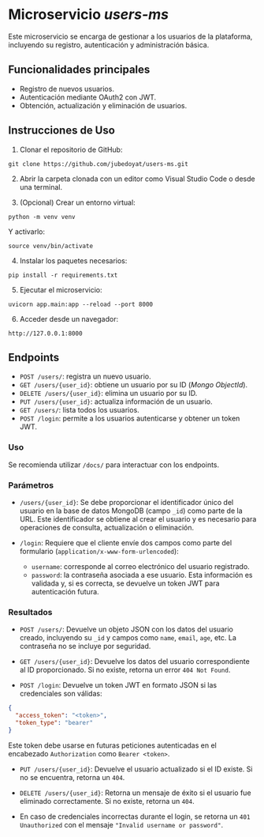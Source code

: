 # Microservicio _users-ms_

Este microservicio se encarga de gestionar a los usuarios de la plataforma, incluyendo su registro, autenticación y administración básica.

## Funcionalidades principales

* Registro de nuevos usuarios.
* Autenticación mediante OAuth2 con JWT.
* Obtención, actualización y eliminación de usuarios.

## Instrucciones de Uso

1. Clonar el repositorio de GitHub:

```
git clone https://github.com/jubedoyat/users-ms.git
```

2. Abrir la carpeta clonada con un editor como Visual Studio Code o desde una terminal.

3. (Opcional) Crear un entorno virtual:

```
python -m venv venv
```

Y activarlo:

```
source venv/bin/activate
```

4. Instalar los paquetes necesarios:

```
pip install -r requirements.txt
```

5. Ejecutar el microservicio:

```
uvicorn app.main:app --reload --port 8000
```

6. Acceder desde un navegador:

```
http://127.0.0.1:8000
```

## Endpoints

- `POST /users/`: registra un nuevo usuario.
- `GET /users/{user_id}`: obtiene un usuario por su ID (_Mongo ObjectId_).
- `DELETE /users/{user_id}`: elimina un usuario por su ID.
- `PUT /users/{user_id}`: actualiza información de un usuario.
- `GET /users/`: lista todos los usuarios.
- `POST /login`: permite a los usuarios autenticarse y obtener un token JWT.

### Uso

Se recomienda utilizar `/docs/` para interactuar con los endpoints.

### Parámetros

- `/users/{user_id}`: Se debe proporcionar el identificador único del usuario en la base de datos MongoDB (campo `_id`) como parte de la URL. Este identificador se obtiene al crear el usuario y es necesario para operaciones de consulta, actualización o eliminación.

- `/login`: Requiere que el cliente envíe dos campos como parte del formulario (`application/x-www-form-urlencoded`):
    * `username`: corresponde al correo electrónico del usuario registrado.
    * `password`: la contraseña asociada a ese usuario. Esta información es validada y, si es correcta, se devuelve un token JWT para autenticación futura.

### Resultados

- `POST /users/`: Devuelve un objeto JSON con los datos del usuario creado, incluyendo su `_id` y campos como `name`, `email`, `age`, etc. La contraseña no se incluye por seguridad.

- `GET /users/{user_id}`: Devuelve los datos del usuario correspondiente al ID proporcionado. Si no existe, retorna un error `404 Not Found`.

- `POST /login`: Devuelve un token JWT en formato JSON si las credenciales son válidas:

```json
{
  "access_token": "<token>",
  "token_type": "bearer"
}
```

Este token debe usarse en futuras peticiones autenticadas en el encabezado `Authorization` como `Bearer <token>`.

- `PUT /users/{user_id}`: Devuelve el usuario actualizado si el ID existe. Si no se encuentra, retorna un `404`.

- `DELETE /users/{user_id}`: Retorna un mensaje de éxito si el usuario fue eliminado correctamente. Si no existe, retorna un `404`.

- En caso de credenciales incorrectas durante el login, se retorna un `401 Unauthorized` con el mensaje `"Invalid username or password"`.